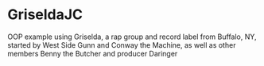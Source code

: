 # GriseldaJC
 OOP example using Griselda, a rap group and record label from Buffalo, NY, started by West Side Gunn and Conway the Machine, as well as other members Benny the Butcher and producer Daringer
